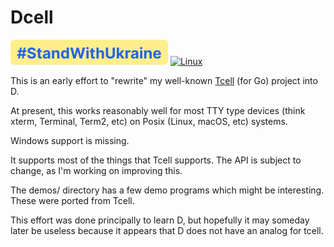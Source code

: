# Dcell

[![Stand With Ukraine](https://raw.githubusercontent.com/vshymanskyy/StandWithUkraine/main/badges/StandWithUkraine.svg)](https://stand-with-ukraine.pp.ua)
[![Linux](https://img.shields.io/github/workflow/status/gdamore/dcell/linux?logoColor=grey&logo=linux&label=)](https://github.com/gdamore/tcell/actions/workflows/linux.yml)

This is an early effort to "rewrite" my well-known
[Tcell](https://github.com/gdamore/tcell) (for Go)
project into D.

At present, this works reasonably well for most TTY type devices
(think xterm, Terminal, Term2, etc) on Posix (Linux, macOS, etc)
systems.

Windows support is missing.

It supports most of the things that Tcell supports.  The API is
subject to change, as I'm working on improving this.

The demos/ directory has a few demo programs which might be
interesting.  These were ported from Tcell.

This effort was done principally to learn D, but hopefully it may
someday later be useless because it appears that D does not have an
analog for tcell.
